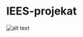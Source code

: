 # IEES-projekat
![alt text](https://github.com/nemanjaa21/IEES-projekat/blob/main/FTN_95.bmp?raw=true)
